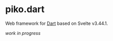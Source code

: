 piko.dart
=========

Web framework for [Dart](https://dart.dev) based on Svelte v3.44.1.

*work in progress*
